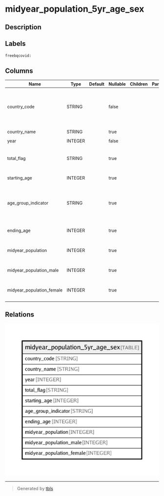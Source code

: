 # midyear_population_5yr_age_sex

## Description

## Labels

`freebqcovid:`

## Columns

| Name | Type | Default | Nullable | Children | Parents | Description |
| ---- | ---- | ------- | -------- | -------- | ------- | ------- |
| country_code | STRING |  | false |  |  | Federal Information Processing Standard (FIPS) country/area code |
| country_name | STRING |  | true |  |  | Country or area name |
| year | INTEGER |  | false |  |  | Year |
| total_flag | STRING |  | true |  |  | Total flag: "*"=Total, all ages; "A"=Individual age group |
| starting_age | INTEGER |  | true |  |  | Starting age (0 to 100) |
| age_group_indicator | STRING |  | true |  |  | Age group indicator: "-"=5-year age group; "+"=open-ended age group |
| ending_age | INTEGER |  | true |  |  | Ending age (4 to 99; set to 0 if G="+") |
| midyear_population | INTEGER |  | true |  |  | Both sexes midyear population in the age group |
| midyear_population_male | INTEGER |  | true |  |  | Male midyear population in the age group |
| midyear_population_female | INTEGER |  | true |  |  | Female midyear population in the age group |

## Relations

![er](midyear_population_5yr_age_sex.png)

---

> Generated by [tbls](https://github.com/k1LoW/tbls)
